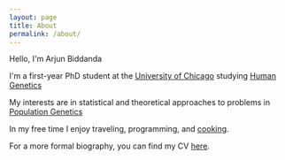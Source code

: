 ```yaml
---
layout: page
title: About
permalink: /about/
---
```


Hello, I'm Arjun Biddanda

I'm a first-year PhD student at the [University of Chicago](http://www.uchicago.edu/) studying [Human Genetics](https://genes.uchicago.edu/)

My interests are in statistical and theoretical approaches to problems in [Population Genetics](https://en.wikipedia.org/wiki/Population_genetics)

In my free time I enjoy traveling, programming, and [cooking](https://github.com/arjunbiddanda/Recipes/blob/master/cookbook.pdf). 

For a more formal biography, you can find my CV [here]({{site.baseurl}}/arjun_biddanda_cv.pdf).

<!-- The background image for this site is a painting by a colleague of [mine](http://www.johnparkbiology.com/)
 -->

